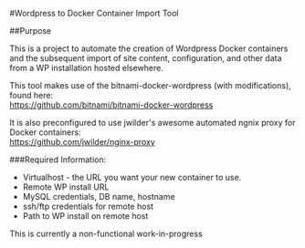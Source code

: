 #Wordpress to Docker Container Import Tool

##Purpose

This is a project to automate the creation of Wordpress Docker containers and
the subsequent import of site content, configuration, and other data from a WP
installation hosted elsewhere.

This tool makes use of the bitnami-docker-wordpress (with modifications), found
here:  
https://github.com/bitnami/bitnami-docker-wordpress

It is also preconfigured to use jwilder's awesome automated ngnix proxy for
Docker containers:  
https://github.com/jwilder/nginx-proxy


###Required Information:
 * Virtualhost - the URL you want your new container to use.
 * Remote WP install URL
 * MySQL credentials, DB name, hostname
 * ssh/ftp credentials for remote host
 * Path to WP install on remote host


This is currently a non-functional work-in-progress
